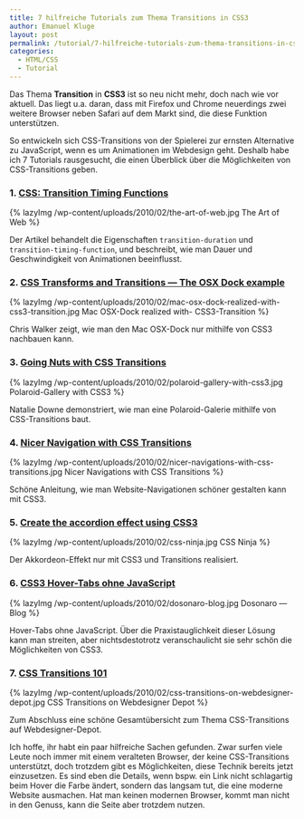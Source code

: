 ```yaml
---
title: 7 hilfreiche Tutorials zum Thema Transitions in CSS3
author: Emanuel Kluge
layout: post
permalink: /tutorial/7-hilfreiche-tutorials-zum-thema-transitions-in-css3/
categories:
  - HTML/CSS
  - Tutorial
---
```


Das Thema **Transition** in **CSS3** ist so neu nicht mehr, doch nach wie vor aktuell. Das liegt u.a. daran, dass mit Firefox und Chrome neuerdings zwei weitere Browser neben Safari auf dem Markt sind, die diese Funktion unterstützen.

So entwickeln sich CSS-Transitions von der Spielerei zur ernsten Alternative zu JavaScript, wenn es um Animationen im Webdesign geht. Deshalb habe ich 7 Tutorials rausgesucht, die einen Überblick über die Möglichkeiten von CSS-Transitions geben.

### 1. [CSS: Transition Timing Functions][art_of_web]

{% lazyImg /wp-content/uploads/2010/02/the-art-of-web.jpg The Art of Web %}

Der Artikel behandelt die Eigenschaften `transition-duration` und `transition-timing-function`, und beschreibt, wie man Dauer und Geschwindigkeit von Animationen beeinflusst.

### 2. [CSS Transforms and Transitions &mdash; The OSX Dock example][thechriswalker]

{% lazyImg /wp-content/uploads/2010/02/mac-osx-dock-realized-with-css3-transition.jpg Mac OSX-Dock realized with- CSS3-Transition %}

Chris Walker zeigt, wie man den Mac OSX-Dock nur mithilfe von CSS3 nachbauen kann.

### 3. [Going Nuts with CSS Transitions][24ways]

{% lazyImg /wp-content/uploads/2010/02/polaroid-gallery-with-css3.jpg Polaroid-Gallery with CSS3 %}

Natalie Downe demonstriert, wie man eine Polaroid-Galerie mithilfe von CSS-Transitions baut.

### 4. [Nicer Navigation with CSS Transitions][newmediacampaigns]

{% lazyImg /wp-content/uploads/2010/02/nicer-navigations-with-css-transitions.jpg Nicer Navigations with CSS Transitions %}

Schöne Anleitung, wie man Website-Navigationen schöner gestalten kann mit CSS3.

### 5. [Create the accordion effect using CSS3][thecssninja]

{% lazyImg /wp-content/uploads/2010/02/css-ninja.jpg CSS Ninja %}

Der Akkordeon-Effekt nur mit CSS3 und Transitions realisiert.

### 6. [CSS3 Hover-Tabs ohne JavaScript][dosonaro]

{% lazyImg /wp-content/uploads/2010/02/dosonaro-blog.jpg Dosonaro &mdash; Blog %}

Hover-Tabs ohne JavaScript. Über die Praxistauglichkeit dieser Lösung kann man streiten, aber nichtsdestotrotz veranschaulicht sie sehr schön die Möglichkeiten von CSS3.

### 7. [CSS Transitions 101][webdesignerdepot]

{% lazyImg /wp-content/uploads/2010/02/css-transitions-on-webdesigner-depot.jpg CSS Transitions on Webdesigner Depot %}

Zum Abschluss eine schöne Gesamtübersicht zum Thema CSS-Transitions auf Webdesigner-Depot.

Ich hoffe, ihr habt ein paar hilfreiche Sachen gefunden. Zwar surfen viele Leute noch immer mit einem veralteten Browser, der keine CSS-Transitions unterstützt, doch trotzdem gibt es Möglichkeiten, diese Technik bereits jetzt einzusetzen. Es sind eben die Details, wenn bspw. ein Link nicht schlagartig beim Hover die Farbe ändert, sondern das langsam tut, die eine moderne Website ausmachen. Hat man keinen modernen Browser, kommt man nicht in den Genuss, kann die Seite aber trotzdem nutzen.

[art_of_web]: http://www.the-art-of-web.com/css/timing-function/
[thechriswalker]: http://thechriswalker.net/2009-03/more-webkit-goodies-css-transforms-and-transitions-the-osx-dock-example.html
[24ways]: http://24ways.org/2009/going-nuts-with-css-transitions
[newmediacampaigns]: http://www.newmediacampaigns.com/page/nicer-navigation-with-css-transitions
[thecssninja]: http://www.thecssninja.com/css/accordian-effect-using-css
[dosonaro]: http://www.dosonaro.com/css3-hover-tabs-ohne-javascript/
[webdesignerdepot]: http://www.webdesignerdepot.com/2010/01/css-transitions-101/
